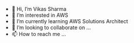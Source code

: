 - 👋 Hi, I’m Vikas Sharma
- 👀 I’m interested in AWS 
- 🌱 I’m currently learning AWS Solutions Architect
- 💞️ I’m looking to collaborate on ...
- 📫 How to reach me ...

<!---
Vikas95sh/Vikas95sh is a ✨ special ✨ repository because its `README.md` (this file) appears on your GitHub profile.
You can click the Preview link to take a look at your changes.
--->
